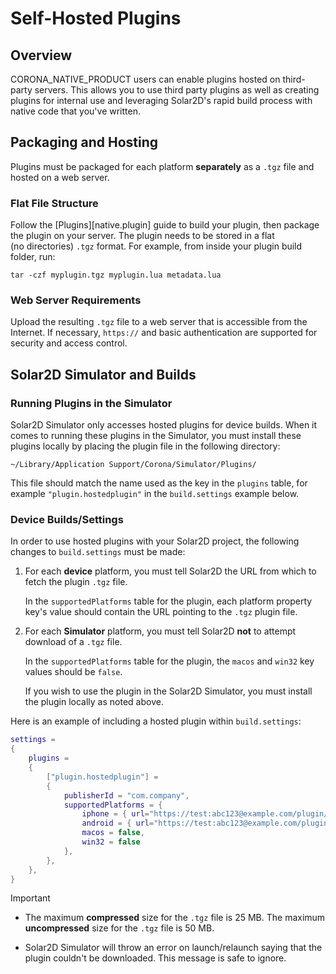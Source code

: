 # Self-Hosted Plugins

## Overview

CORONA_NATIVE_PRODUCT users can enable plugins hosted on third-party servers. This allows you to use third party plugins as well as creating plugins for internal use and leveraging Solar2D's rapid build process with native code that you've written.


## Packaging and Hosting

Plugins must be packaged for each platform __separately__ as a `.tgz` file and hosted on a web server.

### Flat File Structure

Follow the [Plugins][native.plugin] guide to build your plugin, then package the plugin on your server. The plugin needs to be stored in a flat (no&nbsp;directories) `.tgz` format. For example, from inside your plugin build folder, run:

	tar -czf myplugin.tgz myplugin.lua metadata.lua

### Web Server Requirements

Upload the resulting `.tgz` file to a web server that is accessible from the Internet. If necessary, `https://` and basic authentication are supported for security and access control.


## Solar2D Simulator and Builds

### Running Plugins in the Simulator

Solar2D Simulator only accesses hosted plugins for device builds. When it comes to running these plugins in the Simulator, you must install these plugins locally by placing the plugin file in the following directory:

	~/Library/Application Support/Corona/Simulator/Plugins/

This file should match the name used as the key in the `plugins` table, for example `"plugin.hostedplugin"` in the `build.settings` example below.


### Device Builds/Settings

In order to use hosted plugins with your Solar2D project, the following changes to `build.settings` must be made:

1. For each __device__ platform, you must tell Solar2D the URL from which to fetch the plugin `.tgz` file.

    In the `supportedPlatforms` table for the plugin, each platform property key's value should contain the URL pointing to the `.tgz` plugin file.

2. For each __Simulator__ platform, you must tell Solar2D __not__ to attempt download of a `.tgz` file.

    In the `supportedPlatforms` table for the plugin, the `macos` and `win32` key values should be `false`.

    If you wish to use the plugin in the Solar2D Simulator, you must install the plugin locally as noted above.

Here is an example of including a hosted plugin within `build.settings`:

``````lua
settings =
{
	plugins =
	{
		["plugin.hostedplugin"] =
		{
			publisherId = "com.company",
			supportedPlatforms = { 
				iphone = { url="https://test:abc123@example.com/plugin/iphone.tgz" },
				android = { url="https://test:abc123@example.com/plugin/android.tgz" },
				macos = false,
				win32 = false
			},
		},
	},
}
``````


<div class="guide-notebox-imp">
<div class="notebox-title-imp">Important</div>

* The maximum __compressed__ size for the `.tgz` file is 25&nbsp;MB. The maximum __uncompressed__ size for the `.tgz` file is 50&nbsp;MB.

* Solar2D Simulator will throw an error on launch/relaunch saying that the plugin couldn't be downloaded. This message is safe to ignore.

</div>

